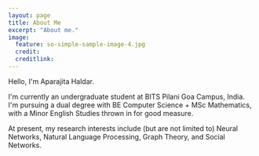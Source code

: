 ```yaml
---
layout: page
title: About Me
excerpt: "About me."
image:
  feature: so-simple-sample-image-4.jpg
  credit:
  creditlink:
---
```



Hello, I'm Aparajita Haldar.

I'm currently an undergraduate student at BITS Pilani Goa Campus, India.
I'm pursuing a dual degree with BE Computer Science + MSc Mathematics, with a Minor English Studies thrown in for good measure.

At present, my research interests include (but are not limited to) Neural Networks, Natural Language Processing, Graph Theory, and Social Networks.
